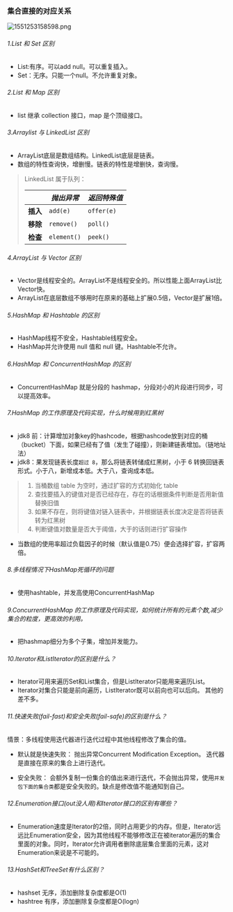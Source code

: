 ### 集合直接的对应关系

![1551253158598.png](https://blog-07.oss-cn-guangzhou.aliyuncs.com/picBak/1551253158598.png)





###### 1.List 和 Set 区别

- List:有序。可以add null。可以重复插入。
- Set：无序。只能一个null。不允许重复对象。

###### 2.List 和 Map 区别

- list 继承 collection 接口，map 是个顶级接口。

###### 3.Arraylist 与 LinkedList 区别

- ArrayList底层是数组结构。LinkedList底层是链表。
- 数组的特性查询快，增删慢。链表的特性是增删快，查询慢。

> LinkedList 属于队列：
>
> |          | *抛出异常*  | *返回特殊值* |
> | -------- | ----------- | ------------ |
> | **插入** | `add(e)`    | `offer(e)`   |
> | **移除** | `remove()`  | `poll()`     |
> | **检查** | `element()` | `peek()`     |

###### 4.ArrayList 与 Vector 区别

- Vector是线程安全的。ArrayList不是线程安全的。所以性能上面ArrayList比Vector快。
- ArrayList在底层数组不够用时在原来的基础上扩展0.5倍，Vector是扩展1倍。

###### 5.HashMap 和 Hashtable 的区别

- HashMap线程不安全，Hashtable线程安全。
- HashMap并允许使用 null 值和 null 键。Hashtable不允许。

###### 6.HashMap 和 ConcurrentHashMap 的区别

- ConcurrentHashMap 就是分段的 hashmap，分段对小的片段进行同步，可以提高效率。

###### 7.HashMap 的工作原理及代码实现，什么时候用到红黑树

- jdk8 前：计算增加对象key的hashcode，根据hashcode放到对应的桶（bucket）下面，如果已经有了值（发生了碰撞），则新建链表增加。（链地址法）
- jdk8：果发现链表长度`超过 8`，那么将链表转储成红黑树，小于 6 转换回链表形式。小于八，新增成本低。大于八，查询成本低。

> 1. 当桶数组 table 为空时，通过扩容的方式初始化 table
> 2. 查找要插入的键值对是否已经存在，存在的话根据条件判断是否用新值替换旧值
> 3. 如果不存在，则将键值对链入链表中，并根据链表长度决定是否将链表转为红黑树
> 4. 判断键值对数量是否大于阈值，大于的话则进行扩容操作

- 当数组的使用率超过负载因子的时候（默认值是0.75）便会选择扩容，扩容两倍。

###### 8.多线程情况下HashMap死循环的问题

- 使用hashtable，并发高使用ConcurrentHashMap 

###### 9.ConcurrentHashMap 的工作原理及代码实现，如何统计所有的元素个数,减少集合的粒度，更高效的利用。

- 把hashmap细分为多个子集，增加并发能力。

###### 10.Iterator和ListIterator的区别是什么？

- Iterator可用来遍历Set和List集合，但是ListIterator只能用来遍历List。
- Iterator对集合只能是前向遍历，ListIterator既可以前向也可以后向。
  其他的差不多。

###### 11.快速失败(fail-fast)和安全失败(fail-safe)的区别是什么？

情景：多线程使用迭代器进行迭代过程中其他线程修改了集合的值。

- 默认就是快速失败：
  抛出异常Concurrent Modification Exception。
  迭代器是直接在原来的集合上进行迭代。

- 安全失败：
  会额外复制一份集合的值出来进行迭代，不会抛出异常，使用`并发包下面的集合类`都是安全失败的。缺点是修改值不能通知到自己。

###### 12.Enumeration接口(out没人用)和Iterator接口的区别有哪些？

- Enumeration速度是Iterator的2倍，同时占用更少的内存。但是，Iterator远远比Enumeration安全，因为其他线程不能够修改正在被iterator遍历的集合里面的对象。同时，Iterator允许调用者删除底层集合里面的元素，这对Enumeration来说是不可能的。

###### 13.HashSet和TreeSet有什么区别？

- hashset 无序，添加删除复杂度都是O(1)
- hashtree 有序，添加删除复杂度都是O(logn)